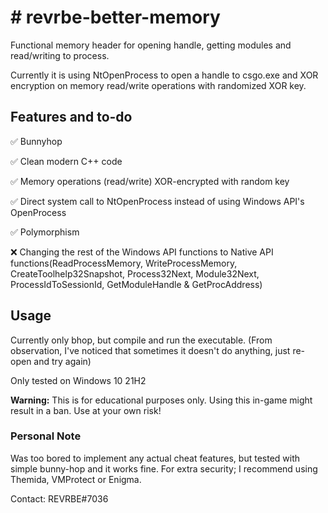 <h1># revrbe-better-memory</h1>

Functional memory header for opening handle, getting modules and read/writing to process. 

Currently it is using NtOpenProcess to open a handle to csgo.exe and XOR encryption on memory read/write operations with randomized XOR key. 

<h2>Features and to-do</h2>

✅ Bunnyhop

✅ Clean modern C++ code

✅ Memory operations (read/write) XOR-encrypted with random key

✅ Direct system call to NtOpenProcess instead of using Windows API's OpenProcess

✅ Polymorphism

❌ Changing the rest of the Windows API functions to Native API functions(ReadProcessMemory, WriteProcessMemory, CreateToolhelp32Snapshot, Process32Next, Module32Next, ProcessIdToSessionId, GetModuleHandle & GetProcAddress)

<h2>Usage</h2>

Currently only bhop, but compile and run the executable. (From observation, I've noticed that sometimes it doesn't do anything, just re-open and try again)

Only tested on Windows 10 21H2

<b>Warning:</b> This is for educational purposes only. Using this in-game might result in a ban. Use at your own risk!

<h3>Personal Note</h3>

Was too bored to implement any actual cheat features, but tested with simple bunny-hop and it works fine. For extra security; I recommend using Themida, VMProtect or Enigma.

Contact: REVRBE#7036
